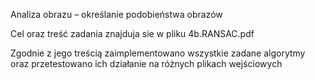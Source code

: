 Analiza obrazu – określanie podobieństwa obrazów

Cel oraz treść zadania znajduja sie w pliku 4b.RANSAC.pdf

Zgodnie z jego treścią zaimplementowano wszystkie zadane algorytmy oraz przetestowano ich działanie na różnych plikach wejściowych 

